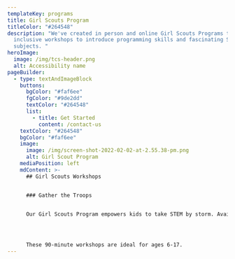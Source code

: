 ```yaml
---
templateKey: programs
title: Girl Scouts Program
titleColor: "#264548"
description: "We've created in person and online Girl Scouts Programs that are
  inclusive workshops to introduce programming skills and fascinating STEM
  subjects. "
heroImage:
  image: /img/tcs-header.png
  alt: Accessibility name
pageBuilder:
  - type: textAndImageBlock
    buttons:
      bgColor: "#faf6ee"
      fgColor: "#9de2dd"
      textColor: "#264548"
      list:
        - title: Get Started
          content: /contact-us
    textColor: "#264548"
    bgColor: "#faf6ee"
    image:
      image: /img/screen-shot-2022-02-02-at-2.55.38-pm.png
      alt: Girl Scout Program
    mediaPosition: left
    mdContent: >-
      ## Girl Scouts Workshops


      ### Gather the Troops


      Our Girl Scouts Program empowers kids to take STEM by storm. Available in person and online, these inclusive workshops introduce programming skills and fascinating STEM subjects. Workshops consist of a warm-up activity, project-based learning, and reflection, and conclude with a special badge ceremony.




      These 90-minute workshops are ideal for ages 6-17.
---
```

